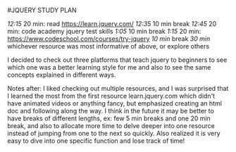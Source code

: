 #JQUERY STUDY PLAN

*12:15* 20 min: read https://learn.jquery.com/
*12:35* 10 min break
*12:45* 20 min: code academy jquery test skills
*1:05* 10 min break
*1:15* 20 min: https://www.codeschool.com/courses/try-jquery
*10 min* break
*30 min* whichever resource was most informative of above, or explore others

I decided to check out three platforms that teach jquery to beginners to see which one was a better learning style for me and also to see the same concepts explained in different ways. 

Notes after: 
I liked checking out multiple resources, and I was surprised that I learned the most from the first resource learn.jquery.com which didn't have animated videos or anything fancy, but emphasized creating an html doc and following along the way. I think in the future it may be better to have breaks of different lengths, ex: few 5 min breaks and one 20 min break, and also to allocate more time to delve deeper into one resource instead of jumping from one to the next so quickly. Also realized it is very easy to dive into one specific function and lose track of time! 